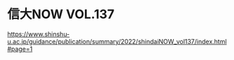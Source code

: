 # 信大NOW VOL.137
https://www.shinshu-u.ac.jp/guidance/publication/summary/2022/shindaiNOW_vol137/index.html#page=1
